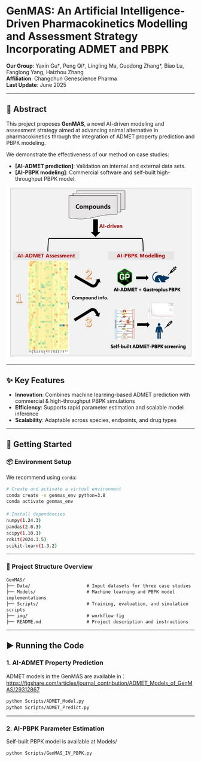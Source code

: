 # GenMAS: An Artificial Intelligence-Driven Pharmacokinetics Modelling and Assessment Strategy Incorporating ADMET and PBPK

**Our Group**: Yaxin Gu†, Peng Qi†, Lingling Ma, Guodong Zhang*, Biao Lu, Fanglong Yang, Haizhou Zhang  
**Affiliation**: Changchun Genescience Pharma  
**Last Update**: June 2025

---

## 📝 Abstract

This project proposes **GenMAS**, a novel AI-driven modeling and assessment strategy aimed at advancing animal alternative in pharmacokinetics through the integration of ADMET property prediction and PBPK modeling.

We demonstrate the effectiveness of our method on case studies:
- **[AI-ADMET prediction]**: Validation on internal and external data sets.
- **[AI-PBPK modeling]**: Commercial software and self-built high-throughput PBPK model.

![Method Overview](img/workflow.jpg)

---

## ✨ Key Features

- **Innovation**: Combines machine learning-based ADMET prediction with commercial & high-throughput PBPK simulations
- **Efficiency**: Supports rapid parameter estimation and scalable model inference
- **Scalability**: Adaptable across species, endpoints, and drug types

---

## 🚀 Getting Started

### 📦 Environment Setup

We recommend using `conda`:

```bash
# Create and activate a virtual environment
conda create -n genmas_env python=3.8
conda activate genmas_env

# Install dependencies
numpy(1.24.3)
pandas(2.0.3)
scipy(1.10.1)
rdkit(2024.3.5)
scikit-learn(1.3.2)
```

---
### 📁 Project Structure Overview
```text
GenMAS/
├── Data/                     # Input datasets for three case studies
├── Models/                   # Machine learning and PBPK model implementations
├── Scripts/                  # Training, evaluation, and simulation scripts
├── img/                      # workflow fig
├── README.md                 # Project description and instructions
```
---

## ▶️ Running the Code
### 1. AI-ADMET Property Prediction
ADMET models in the GenMAS are available in：https://figshare.com/articles/journal_contribution/ADMET_Models_of_GenMAS/29312867
```bash
python Scripts/ADMET_Model.py
python Scripts/ADMET_Predict.py
```
---

### 2. AI-PBPK Parameter Estimation
Self-built PBPK model is available at Models/
```bash
python Scripts/GenMAS_IV_PBPK.py
```




